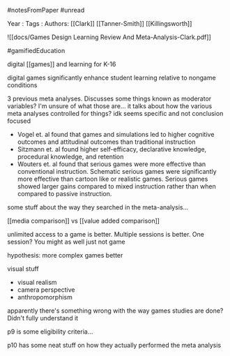#notesFromPaper
#unread

Year   :
Tags   :
Authors: [[Clark]] [[Tanner-Smith]] [[Killingsworth]]

![[docs/Games Design Learning Review And Meta-Analysis-Clark.pdf]]

#gamifiedEducation

digital [[games]] and learning for K-16

digital games significantly enhance student learning relative to nongame conditions

3 previous meta analyses. Discusses some things known as moderator variables? I'm unsure of what those are... it talks about how the various meta analyses controlled for things? idk seems specific and not conclusion focused

 - Vogel et. al found that games and simulations led to higher cognitive outcomes and attitudinal outcomes than traditional instruction
 - Sitzmann et. al found higher self-efficacy, declarative knowledge, procedural knowledge, and retention
 - Wouters et. al found that serious games were more effective than conventional instruction. Schematic serious games were significantly more effective than cartoon like or realistic games. Serious games showed larger gains compared to mixed instruction rather than when compared to passive instruction.

some stuff about the way they searched in the meta-analysis...

[[media comparison]] vs [[value added comparison]]

unlimited access to a game is better. Multiple sessions is better. One session? You might as well just not game

hypothesis: more complex games better

visual stuff

 - visual realism
 - camera perspective
 - anthropomorphism

apparently there's something wrong with the way games studies are done? Didn't fully understand it

p9 is some eligibility criteria...

p10 has some neat stuff on how they actually performed the meta analysis
